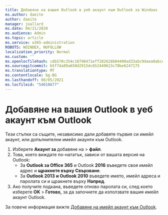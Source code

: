 ```yaml
---
title: Добавяне на вашия Outlook в уеб акаунт към Outlook за Windows
ms.author: daeite
author: daeite
manager: joallard
ms.date: 04/21/2020
ms.audience: Admin
ms.topic: article
ms.service: o365-administration
ROBOTS: NOINDEX, NOFOLLOW
localization_priority: Normal
ms.custom: ''
ms.openlocfilehash: cdb570c354c10798471eff282628b04400ad33abc9daea0abce6cb4bcc55e41d
ms.sourcegitcommit: b5f7da89a650d2915dc652449623c78be6247175
ms.translationtype: MT
ms.contentlocale: bg-BG
ms.lasthandoff: 08/05/2021
ms.locfileid: "54010677"
---
```

# <a name="add-your-outlook-on-the-web-account-to-outlook"></a>Добавяне на вашия Outlook в уеб акаунт към Outlook

Тези стъпки са същите, независимо дали добавяте първия си имейл акаунт, или допълнителни имейл акаунти към Outlook.

1. Изберете **Акаунт за** добавяне на  >  **файл**.
1. Това, което виждате по-нататък, зависи от вашата версия на Outlook:
    - За **Outlook за Office 365** и Outlook **2016** въведете своя имейл адрес и **щракнете върху Свързване**.
    - За **Outlook 2013** **и Outlook 2010** въведете името, имейл адреса и паролата си и щракнете върху **Напред**.
1. Ако получите подкана, въведете отново паролата си, след което изберете **OK**  >  **Готово,** за да започнете да използвате вашия имейл акаунт Outlook.

За повече информация вижте [Добавяне на имейл акаунт към Outlook](https://support.office.com/article/6e27792a-9267-4aa4-8bb6-c84ef146101b).
